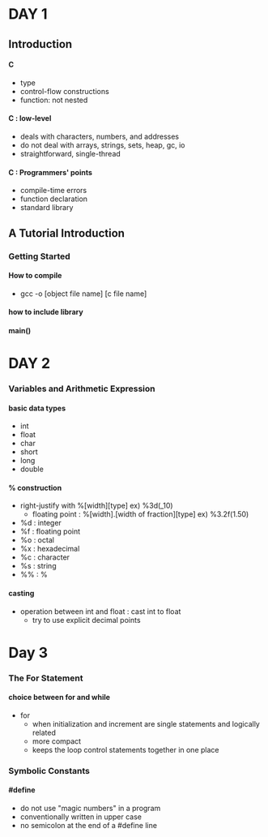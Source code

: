 # DAY 1
## Introduction
#### C
- type
- control-flow constructions
- function: not nested
#### C : low-level
- deals with characters, numbers, and addresses
- do not deal with arrays, strings, sets, heap, gc, io
- straightforward, single-thread
#### C : Programmers' points
- compile-time errors
- function declaration
- standard library
## A Tutorial Introduction
### Getting Started
#### How to compile
- gcc -o [object file name] [c file name]
#### how to include library
#### main()
# DAY 2
### Variables and Arithmetic Expression
#### basic data types
- int
- float
- char
- short
- long
- double
#### % construction
- right-justify with %[width][type] ex) %3d(_10)
    - floating point : %[width].[width of fraction][type] ex) %3.2f(1.50)
- %d : integer
- %f : floating point
- %o : octal
- %x : hexadecimal
- %c : character
- %s : string
- %% : %
#### casting
- operation between int and float : cast int to float
    - try to use explicit decimal points
# Day 3
### The For Statement
#### choice between for and while
- for
    - when initialization and increment are single statements and logically related
    - more compact
    - keeps the loop control statements together in one place
### Symbolic Constants
#### #define
- do not use "magic numbers" in a program
- conventionally written in upper case
- no semicolon at the end of a #define line
